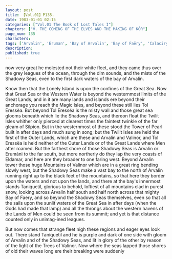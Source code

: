 ```yaml
---
layout: post
title: 【Vol.01】P135.
date: 1983-01-01 02:15
categories: ["Vol.01 The Book of Lost Tales I"]
chapters: ["V. THE COMING OF THE ELVES AND THE MAKING OF KÔR"]
page_num: 135
characters: 
tags: ['Arvalin', 'Eruman', 'Bay of Arvalin', 'Bay of Faëry', 'Calacirya', 'Eldamar', 'Erumańi', 'Great Lands', 'Great Sea(s)', 'Western Water']
description: 
published: true
---
```


<p style="text-indent: 0;">
now very great he molested not their white fleet, and they came thus over the grey leagues of the ocean, through the dim sounds, and the mists of the Shadowy Seas, even to the first dark waters of the bay of Arvalin.
</p>

Know then that the Lonely Island is upon the confines of the Great Sea. Now that Great Sea or the Western Water is beyond the westernmost limits of the Great Lands, and in it are many lands and islands ere beyond their anchorage you reach the Magic Isles, and beyond these still lies Tol Eressëa. But beyond Tol Eressëa is the misty wall and those great sea glooms beneath which lie the Shadowy Seas, and thereon float the Twilit Isles whither only pierced at clearest times the faintest twinkle of the far gleam of Silpion. But in the westernmost of these stood the Tower of Pearl built in after days and much sung in song; but the Twilit Isles are held the first of the Outer Lands, which are these and Arvalin and Valinor, and Tol Eressëa is held neither of the Outer Lands or of the Great Lands where Men after roamed. But the farthest shore of those Shadowy Seas is Arvalin or Erumáni to the far south, but more northerly do they lap the very coasts of Eldamar, and here are they broader to one faring west. Beyond Arvalin tower those huge Mountains of Valinor which are in a great ring bending slowly west, but the Shadowy Seas make a vast bay to the north of Arvalin running right up to the black feet of the mountains, so that here they border upon the waters and not upon the lands, and there at the bay's innermost stands Taniquetil, glorious to behold, loftiest of all mountains clad in purest snow, looking across Arvalin half south and half north across that mighty Bay of Faery, and so beyond the Shadowy Seas themselves, even so that all the sails upon the sunlit waters of the Great Sea in after days (when the Gods had made that lamp) and all the throngs about the western havens of the Lands of Men could be seen from its summit; and yet is that distance counted only in unimag-ined leagues.

But now comes that strange fleet nigh these regions and eager eyes look out. There stand Taniquetil and he is purple and dark of one side with gloom of Arvalin and of the Shadowy Seas, and lit in glory of the other by reason of the light of the Trees of Valinor. Now where the seas lapped those shores of old their waves long ere their breaking were suddenly

